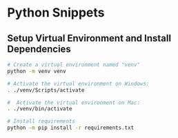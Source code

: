 # Python Snippets

## Setup Virtual Environment and Install Dependencies

```sh
# Create a virtual environment named "venv"
python -m venv venv

# Activate the virtual environment on Windows:
. ./venv/Scripts/activate

#  Activate the virtual environment on Mac:
. ./venv/bin/activate

# Install requirements
python -m pip install -r requirements.txt
```